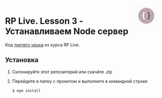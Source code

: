 <img src="logotype.png" align="right" style="width: 15%;"/>

# RP Live. Lesson 3 - Устанавливаем Node сервер

Код [третего урока]() из курса RP Live.

## Установка

1) Склонируйте этот репозиторий или скачйте .zip
2) Перейдите в папку с проектом и выполните в командной строке

    ```
    $ npm install

    ```
    
    
    
    
    
